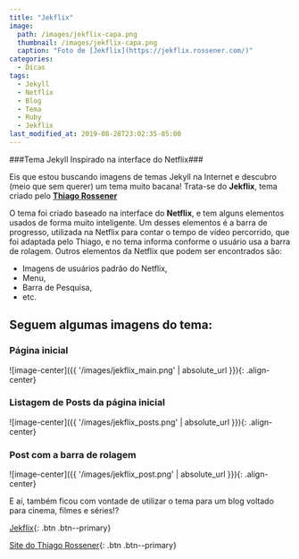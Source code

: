 ```yaml
---
title: "Jekflix"
image: 
  path: /images/jekflix-capa.png
  thumbnail: /images/jekflix-capa.png
  caption: "Foto de [Jekflix](https://jekflix.rossener.com/)"
categories:
  - Dicas
tags:
  - Jekyll
  - Netflix
  - Blog
  - Tema
  - Ruby
  - Jekflix
last_modified_at: 2019-08-28T23:02:35-05:00
---
```


###Tema Jekyll Inspirado na interface do Netflix###

Eis que estou buscando imagens de temas Jekyll na Internet e descubro (meio que sem querer) um tema muito bacana!
Trata-se do **Jekflix**, tema criado pelo **[Thiago Rossener](https://rossener.com/)**

O tema foi criado baseado na interface do **Netflix**, e tem alguns elementos usados de forma muito inteligente.
Um desses elementos é a barra de progresso, utilizada na Netflix para contar o tempo de vídeo percorrido, que foi adaptada pelo Thiago, e no tema informa conforme o usuário usa a barra de rolagem.
Outros elementos da Netflix que podem ser encontrados são: 
* Imagens de usuários padrão do Netflix, 
* Menu, 
* Barra de Pesquisa, 
* etc.

## Seguem algumas imagens do tema: ##

### Página inicial ###
![image-center]({{ '/images/jekflix_main.png' | absolute_url }}){: .align-center}

### Listagem de Posts da página inicial ###
![image-center]({{ '/images/jekflix_posts.png' | absolute_url }}){: .align-center}

### Post com a barra de rolagem ###
![image-center]({{ '/images/jekflix_post.png' | absolute_url }}){: .align-center}



E aí, também ficou com vontade de utilizar o tema para um blog voltado para cinema, filmes e séries!?

[Jekflix](https://jekflix.rossener.com/){: .btn .btn--primary}

[Site do Thiago Rossener](https://rossener.com/){: .btn .btn--primary}